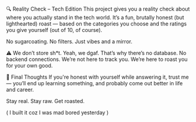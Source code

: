 🔍 Reality Check – Tech Edition
This project gives you a reality check about where you actually stand in the tech world.
It’s a fun, brutally honest (but lighthearted) roast — based on the categories you choose and the ratings you give yourself (out of 10, of course).

No sugarcoating. No filters. Just vibes and a mirror.

⚠️ We don’t store sh*t.
Yeah, we dgaf. That’s why there’s no database. No backend connections.
We’re not here to track you. We’re here to roast you for your own good.

💭 Final Thoughts
If you're honest with yourself while answering it, trust me —
you’ll end up learning something, and probably come out better in life and career.

Stay real. Stay raw. Get roasted.

( I built it coz I was mad bored yesterday )
